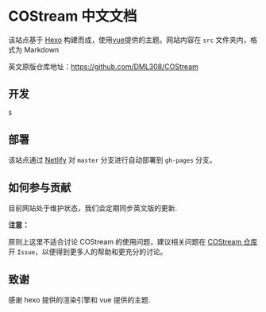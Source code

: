 # COStream 中文文档

该站点基于 [Hexo](https://hexo.io/) 构建而成，使用[vue](https://vuejs.org)提供的主题。网站内容在 `src` 文件夹内，格式为 Markdown

英文原版仓库地址：https://github.com/DML308/COStream

## 开发

``` bash
$
```

## 部署

该站点通过 [Netlify](https://www.netlify.com/) 对 `master` 分支进行自动部署到 `gh-pages` 分支。

## 如何参与贡献

目前网站处于维护状态，我们会定期同步英文版的更新.


**注意：**

原则上这里不适合讨论 COStream 的使用问题，建议相关问题在 [COStream 仓库](https://github.com/DML308/COStream)开 `Issue`，以便得到更多人的帮助和更充分的讨论。

## 致谢

感谢 hexo 提供的渲染引擎和 vue 提供的主题.


